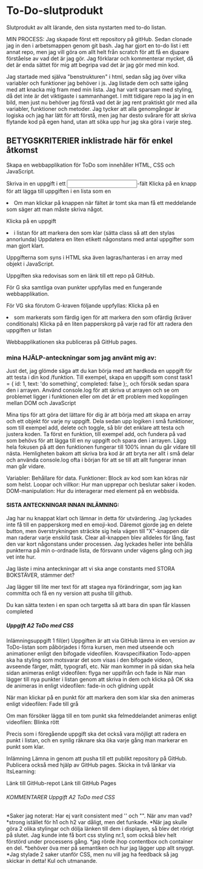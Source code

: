 # To-Do-slutprodukt
Slutprodukt av allt lärande, den sista nystarten med to-do listan.

MIN PROCESS:
Jag skapade först ett repository på gitHub. Sedan clonade jag in den i arbetsmappen genom git bash. Jag har gjort en to-do list i ett annat repo, men jag vill göra om allt helt från scratch för att få en djupare förståelse av vad det är jag gör.
Jag förklarar och kommenterar mycket, då det är enda sättet för mig att begripa vad det är jag gör med min kod.

Jag startade med själva "benstrukturen" i html, sedan såg jag över vilka variabler och funktioner jag behöver i js. Jag listade dem och satte igång med att knacka mig fram med min lista. Jag har varit sparsam med styling, då det inte är det viktigaste i sammanhanget. I mitt tidigare repo la jag in en bild, men just nu behöver jag förstå vad det är jag rent praktiskt gör med alla variabler, funktioner och metoder. Jag tycker att alla genomgångar är logiska och jag har lätt för att förstå, men jag har desto svårare för att skriva flytande kod på egen hand, utan att söka upp hur jag ska göra i varje steg.  


## BETYGSKRITERIER inklistrade här för enkel åtkomst
Skapa en webbapplikation för ToDo som innehåller HTML, CSS och JavaScript.

Skriva in en uppgift i ett <input>-fält
Klicka på en knapp för att lägga till uppgiften i en lista som en <li>
Om man klickar på knappen när fältet är tomt ska man få ett meddelande som säger att man måste skriva något.

Klicka på en uppgift <li> i listan för att markera den som klar (sätta class så att den stylas annorlunda)
Uppdatera en liten etikett någonstans med antal uppgifter som man gjort klart.

Uppgifterna som syns i HTML ska även lagras/hanteras i en array med objekt i JavaScript.

Uppgiften ska redovisas som en länk till ett repo på GitHub.

För G ska samtliga ovan punkter uppfyllas med en fungerande webbapplikation.

För VG ska förutom G-kraven följande uppfyllas:
Klicka på en <li> som markerats som färdig igen för att markera den som ofärdig (kräver conditionals)
Klicka på en liten papperskorg på varje rad för att radera den uppgiften ur listan

Webbapplikationen ska publiceras på GitHub pages.


### mina HJÄLP-anteckningar som jag använt mig av:
Just det, jag glömde säga att du kan börja med att hardkoda en uppgift för att testa i din kod /funktion. Till exempel, skapa en uppgift som const task1 = { id: 1, text: 'do something', completed: false };, och försök sedan spara den i arrayen. Använd console.log för att skriva ut arrayen och se om problemet ligger i funktionen eller om det är ett problem med kopplingen mellan DOM och JavaScript

Mina tips för att göra det lättare för dig är att börja med att skapa en array och ett objekt för varje ny uppgift. Dela sedan upp logiken i små funktioner, som till exempel add, delete och toggle, så blir det enklare att testa och justera koden. Ta först en funktion, till exempel add, och fundera på vad som behövs för att lägga till en ny uppgift och spara den i arrayen. Lägg hela fokusen på att den funktionen fungerar till 100% innan du går vidare till nästa. Hemligheten bakom att skriva bra kod  är att bryta ner allt i små delar och använda console.log ofta i början för att se till att allt fungerar innan man går vidare.

Variabler: Behållare för data.
Funktioner: Block av kod som kan köras när som helst.
Loopar och villkor: Hur man upprepar och beslutar saker i koden.
DOM-manipulation: Hur du interagerar med element på en webbsida.

#### SISTA ANTECKNINGAR INNAN INLÄMNING:
Jag har nu knappat klart och lämnar in detta för utvärdering. 
Jag lyckades inte få till en papperskorg med en emoji-kod.
Däremot gjorde jag en delete button, men överstrykningen sträckte sig hela vägen till "X"-knappen där man raderar varje enskild task.
Clear all-knappen blev alldeles för lång, fast den var kort någonstans under processen. 
Jag lyckades heller inte behålla punkterna på min o-ordnade lista, de försvann under vägens gång och jag vet inte hur.

Jag läste i mina anteckningar att vi ska ange constants med STORA BOKSTÄVER, stämmer det?


Jag lägger till lite mer text för att stagea nya förändringar, som jag kan committa och få en ny version att pusha till github. 



Du kan sätta texten i en span och targetta så att bara din span får klassen completed


##### Uppgift A2 ToDo med CSS
Inlämningsuppgift 1 fil(er)
Uppgiften är att via GitHub lämna in en version av ToDo-listan som påbörjades i förra kursen, men med utseende och animationer enligt den bifogade videofilen.
Kravspecifikation
Todo-appen ska ha styling som motsvarar det som visas i den bifogade videon, avseende färger, mått, typografi, etc.
När man kommer in på sidan ska hela sidan animeras enligt videofilen: 
flyga ner uppifrån och fade in
När man lägger till nya punkter i listan genom att skriva in dem och klicka på OK ska de animeras in enligt videofilen: fade-in och glidning uppåt

När man klickar på en punkt för att markera den som klar ska den animeras enligt videofilen: Fade till grå

Om man försöker lägga till en tom punkt ska felmeddelandet animeras enligt videofilen: Blinka rött

Precis som i föregående uppgift ska det också vara möjligt att radera en punkt i listan, och en synlig räknare ska öka varje gång man markerar en punkt som klar.

Inlämning
Lämna in genom att pusha till ett publikt repository på GitHub. Publicera också med hjälp av GitHub pages. Skicka in två länkar via ItsLearning:

Länk till GitHub-repot
Länk till GitHub Pages



###### KOMMENTARER Uppgift A2 ToDo med CSS
*Saker jag noterat: Har ej varit consistent med '' och "". När anv man vad?
*strong istället för h1 och h2 var dåligt, men det funkade.
*När jag skulle göra 2 olika stylingar och dölja länken till dem i displayen, så blev det rörigt på slutet. Jag kunde inte få bort css styling nr.1, som också blev helt förstörd under processens gång.
*jag rörde ihop contentbox och container en del.
*behöver öva mer på semantiken och hur jag lägger upp allt snyggt.
*Jag stylade 2 saker utanför CSS, men nu vill jag ha feedback så jag skickar in detta! Kul och utmanande. 



